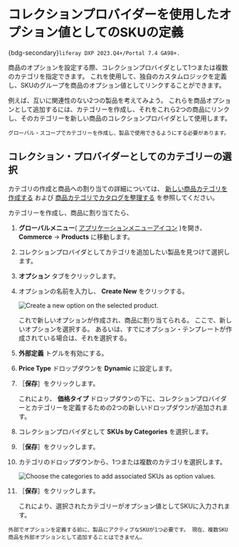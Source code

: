 # コレクションプロバイダーを使用したオプション値としてのSKUの定義

{bdg-secondary}`liferay DXP 2023.Q4+/Portal 7.4 GA98+.`

商品のオプションを設定する際、コレクションプロバイダとして1つまたは複数のカテゴリを指定できます。 これを使用して、独自のカスタムロジックを定義し、SKUのグループを商品のオプション値としてリンクすることができます。

例えば、互いに関連性のない2つの製品を考えてみよう。 これらを商品オプションとして追加するには、カテゴリーを作成し、それをこれら2つの商品にリンクし、そのカテゴリーを新しい商品のコレクションプロバイダとして使用します。

```{note}
グローバル・スコープでカテゴリーを作成し、製品で使用できるようにする必要があります。
```

## コレクション・プロバイダーとしてのカテゴリーの選択

カテゴリの作成と商品への割り当ての詳細については、 [新しい商品カテゴリを作成する](https://learn.liferay.com/w/commerce/product-management/creating-and-managing-products/products/creating-a-new-product-category) および [商品カテゴリでカタログを整理する](https://learn.liferay.com/w/commerce/product-management/creating-and-managing-products/products/organizing-your-catalog-with-product-categories) を参照してください。

カテゴリーを作成し、商品に割り当てたら、

1. **グローバルメニュー**( [アプリケーションメニューアイコン](../../../images/icon-applications-menu.png) )を開き、 **Commerce** &rarr; **Products** に移動します。

1. コレクションプロバイダとしてカテゴリを追加したい製品を見つけて選択します。

1. **オプション** タブをクリックします。

1. オプションの名前を入力し、 **Create New** をクリックする。

   ![Create a new option on the selected product.](./defining-skus-as-option-values-using-a-collection-provider/images/01.png)

   これで新しいオプションが作成され、商品に割り当てられる。 ここで、新しいオプションを選択する。 あるいは、すでにオプション・テンプレートが作成されている場合は、それを選択する。

1. **外部定義** トグルを有効にする。

1. **Price Type** ドロップダウンを **Dynamic** に設定します。

1. ［**保存**］をクリックします。

   これにより、 **価格タイプ** ドロップダウンの下に、コレクションプロバイダーとカテゴリーを定義するための2つの新しいドロップダウンが追加されます。

1. コレクションプロバイダとして **SKUs by Categories** を選択します。

1. ［**保存**］をクリックします。

1. カテゴリのドロップダウンから、1つまたは複数のカテゴリを選択します。

    ![Choose the categories to add associated SKUs as option values.](./defining-skus-as-option-values-using-a-collection-provider/images/02.png)

1. ［**保存**］をクリックします。

    これにより、選択されたカテゴリーがオプション値としてSKUに入力されます。

```{important}
外部でオプションを定義する前に、製品にアクティブなSKUが1つ必要です。 現在、複数SKU商品を外部オプションとして追加することはできません。
```
